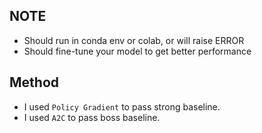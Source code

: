 ## NOTE
*   Should run in conda env or colab, or will raise ERROR
*   Should fine-tune your model to get better performance

## Method
*   I used `Policy Gradient` to pass strong baseline.
*   I used `A2C` to pass boss baseline.
